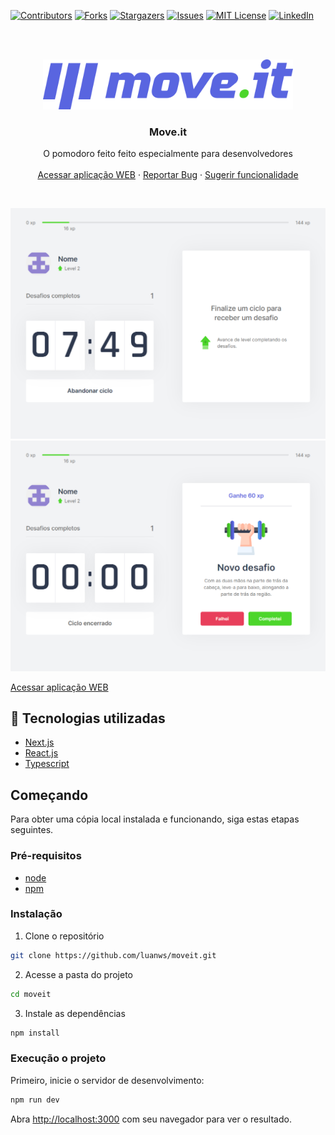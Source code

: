 [contributors-shield]: https://img.shields.io/github/contributors/luanws/moveit.svg?style=for-the-badge
[contributors-url]: https://github.com/luanws/moveit/graphs/contributors
[forks-shield]: https://img.shields.io/github/forks/luanws/moveit.svg?style=for-the-badge
[forks-url]: https://github.com/luanws/moveit/network/members
[stars-shield]: https://img.shields.io/github/stars/luanws/moveit.svg?style=for-the-badge
[stars-url]: https://github.com/luanws/moveit/stargazers
[issues-shield]: https://img.shields.io/github/issues/luanws/moveit.svg?style=for-the-badge
[issues-url]: https://github.com/luanws/moveit/issues
[license-shield]: https://img.shields.io/github/license/luanws/moveit.svg?style=for-the-badge
[license-url]: https://github.com/luanws/moveit/blob/master/LICENSE.txt
[linkedin-shield]: https://img.shields.io/badge/-LinkedIn-black.svg?style=for-the-badge&logo=linkedin&colorB=555
[linkedin-url]: https://www.linkedin.com/in/luanws/
[product-screenshot]: images/screenshot.png

[![Contributors][contributors-shield]][contributors-url]
[![Forks][forks-shield]][forks-url]
[![Stargazers][stars-shield]][stars-url]
[![Issues][issues-shield]][issues-url]
[![MIT License][license-shield]][license-url]
[![LinkedIn][linkedin-shield]][linkedin-url]

<br/>

<br />
<p align="center">
  <a href="https://github.com/luanws/moveit">
    <img src="public/logo-full.svg" alt="Logo" height="80">
  </a>

  <h3 align="center">Move.it</h3>

  <p align="center">
    O pomodoro feito feito especialmente para desenvolvedores
    <br />
    <br />
    <a href="https://github.com/luanws/moveit">Acessar aplicação WEB</a>
    ·
    <a href="https://github.com/luanws/moveit/issues">Reportar Bug</a>
    ·
    <a href="https://github.com/luanws/moveit/issues">Sugerir funcionalidade</a>
  </p>
</p>

<br>

![Screenshot](public/readme/screenshot.png)
![Screenshot](public/readme/screenshot2.png)

[Acessar aplicação WEB](https://moveit-luanws.vercel.app/)


## 🚀 Tecnologias utilizadas
- [Next.js](https://nextjs.org/)
- [React.js](https://reactjs.org/)
- [Typescript](https://www.typescriptlang.org/)

##  Começando

Para obter uma cópia local instalada e funcionando, siga estas etapas seguintes.

### Pré-requisitos

- [node](https://nodejs.org/)
- [npm](https://www.npmjs.com/get-npm)

### Instalação

1. Clone o repositório
```sh
git clone https://github.com/luanws/moveit.git
```

2. Acesse a pasta do projeto
```sh
cd moveit
```

3. Instale as dependências
```sh
npm install
```

### Execução o projeto

Primeiro, inicie o servidor de desenvolvimento:

```bash
npm run dev
```

Abra [http://localhost:3000](http://localhost:3000) com seu navegador para ver o resultado.